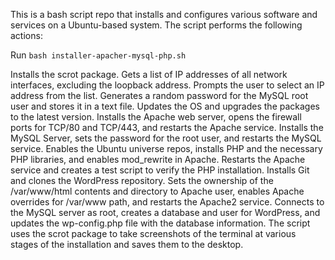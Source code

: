 This is a bash script repo that installs and configures various software and services on a Ubuntu-based system. The script performs the following actions:

Run ```bash installer-apacher-mysql-php.sh```

Installs the scrot package.
Gets a list of IP addresses of all network interfaces, excluding the loopback address.
Prompts the user to select an IP address from the list.
Generates a random password for the MySQL root user and stores it in a text file.
Updates the OS and upgrades the packages to the latest version.
Installs the Apache web server, opens the firewall ports for TCP/80 and TCP/443, and restarts the Apache service.
Installs the MySQL Server, sets the password for the root user, and restarts the MySQL service.
Enables the Ubuntu universe repos, installs PHP and the necessary PHP libraries, and enables mod_rewrite in Apache.
Restarts the Apache service and creates a test script to verify the PHP installation.
Installs Git and clones the WordPress repository.
Sets the ownership of the /var/www/html contents and directory to Apache user, enables Apache overrides for /var/www path, and restarts the Apache2 service.
Connects to the MySQL server as root, creates a database and user for WordPress, and updates the wp-config.php file with the database information.
The script uses the scrot package to take screenshots of the terminal at various stages of the installation and saves them to the desktop.
